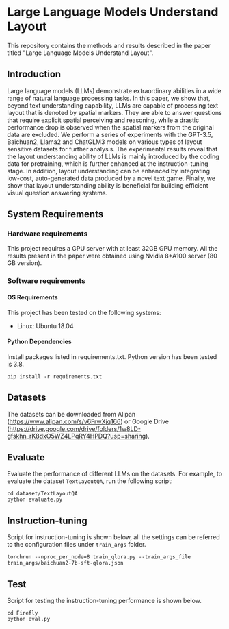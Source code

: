 # Large Language Models Understand Layout

This repository contains the methods and results described in the paper titled "Large Language Models Understand
Layout".

## Introduction

Large language models (LLMs) demonstrate extraordinary abilities in a wide range of natural language processing tasks.
In this paper, we show that, beyond text understanding capability, LLMs are capable of processing text layout that is
denoted by spatial markers. They are able to answer questions that require explicit spatial perceiving and reasoning,
while a drastic performance drop is observed when the spatial markers from the original data are excluded. We perform a
series of experiments with the GPT-3.5, Baichuan2, Llama2 and ChatGLM3 models on various types of layout sensitive
datasets for further analysis. The experimental results reveal that the layout understanding ability of LLMs is mainly
introduced by the coding data for pretraining, which is further enhanced at the instruction-tuning stage. In addition,
layout understanding can be enhanced by integrating low-cost, auto-generated data produced by a novel text game.
Finally, we show that layout understanding ability is beneficial for building efficient visual question answering
systems.

## System Requirements

### Hardware requirements

This project requires a GPU server with at least 32GB GPU memory. All the
results present in the paper were obtained using Nvidia 8*A100 server (80 GB version).

### Software requirements

#### OS Requirements

This project has been tested on the following systems:

- Linux: Ubuntu 18.04

#### Python Dependencies

Install packages listed in requirements.txt. Python version has been tested is 3.8.

```
pip install -r requirements.txt
```

## Datasets

The datasets can be downloaded from Alipan (https://www.alipan.com/s/v6FrwXjq166) or Google Drive (https://drive.google.com/drive/folders/1w8LD-gfskhn_rK8dxO5WZ4LPqRY4HPDQ?usp=sharing).

## Evaluate

Evaluate the performance of different LLMs on the datasets. For example, to evaluate the
dataset `TextLayoutQA`, run the following script:

```
cd dataset/TextLayoutQA
python evaluate.py
```

## Instruction-tuning

Script for instruction-tuning is shown below, all the settings can be referred to the configuration files
under `train_args` folder.

```
torchrun --nproc_per_node=8 train_qlora.py --train_args_file train_args/baichuan2-7b-sft-qlora.json
```

## Test
Script for testing the instruction-tuning performance is shown below.

```
cd Firefly
python eval.py
```


